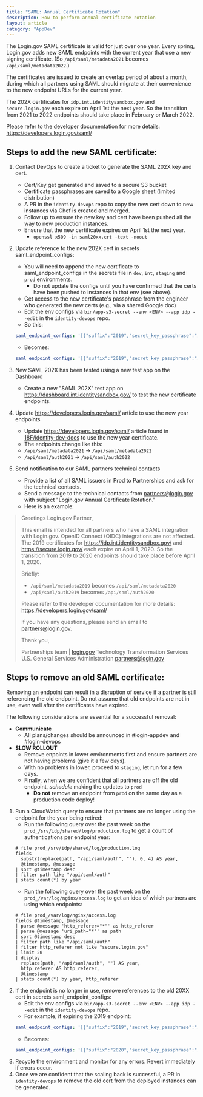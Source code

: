 ```yaml
---
title: "SAML: Annual Certificate Rotation"
description: How to perform annual certificate rotation
layout: article
category: "AppDev"
---
```


The Login.gov SAML certificate is valid for just over one year. Every spring, Login.gov adds new SAML endpoints with the current year that use a new signing certificate. (So  `/api/saml/metadata2021`  becomes  `/api/saml/metadata2022`.)

The certificates are issued to create an overlap period of about a month, during which all partners using SAML should migrate at their convenience to the new endpoint URLs for the current year.

The 202X certificates for `idp.int.identitysandbox.gov` and `secure.login.gov` each expire on April 1st the next year. So the transition from 2021 to 2022 endpoints should take place in February or March 2022.

Please refer to the developer documentation for more details: <https://developers.login.gov/saml/>

## Steps to add the new SAML certificate:
1. Contact DevOps to create a ticket to generate the SAML 202X key and cert.
    - Cert/Key get generated and saved to a secure S3 bucket
    - Certificate passphrases are saved to a Google sheet (limited distribution)
    - A PR in the `identity-devops` repo to copy the new cert down to new instances via Chef is created and merged.
    - Follow up to ensure the new key and cert have been pushed all the way to new production instances.
    - Ensure that the new certificate expires on April 1st the next year.
        - `openssl x509 -in saml20xx.crt -text -noout`
2. Update reference to the new 202X cert in secrets saml_endpoint_configs:
    - You will need to append the new certificate to saml_endpoint_configs in the secrets file in `dev`, `int`, `staging` and `prod` environments.
        - Do not update the configs until you have confirmed that the certs have been pushed to instances in that env (see above).
    - Get access to the new certificate's passphrase from the engineer who generated the new certs (e.g., via a shared Google doc)
    - Edit the env configs via `bin/app-s3-secret --env <ENV> --app idp --edit` in the `identity-devops` repo.
    - So this:
	 ```yaml
	 saml_endpoint_configs: '[{"suffix":"2019","secret_key_passphrase":"XXXXXXXXXXXX"},{"suffix":"2020","secret_key_passphrase":"XXXXXXXXXXXX"}]'
	 ```
    - Becomes:
	 ```yaml
	 saml_endpoint_configs: '[{"suffix":"2019","secret_key_passphrase":"XXXXXXXXXXXX"},{"suffix":"2020","secret_key_passphrase":"XXXXXXXXXXXX"},{"suffix":"2021","secret_key_passphrase":"XXXXXXXXXXXX"}]'
	 ```
3. New SAML 202X has been tested using a new test app on the Dashboard
    - Create a new "SAML 202X" test app on <https://dashboard.int.identitysandbox.gov/> to test the new certificate endpoints.

4. Update <https://developers.login.gov/saml/> article to use the new year endpoints
    - Update <https://developers.login.gov/saml/> article found in [18F/identity-dev-docs](https://github.com/18F/identity-dev-docs) to use the new year certificate.
    - The endpoints change like this:
    - `/api/saml/metadata2021` → `/api/saml/metadata2022`
    - `/api/saml/auth2021` → `/api/saml/auth2022`

5. Send notification to our SAML partners technical contacts
    - Provide a list of all SAML issuers in Prod to Partnerships and ask for the technical contacts.
    - Send a message to the technical contacts from <partners@login.gov> with subject "Login.gov Annual Certificate Rotation."
    - Here is an example:

<blockquote class="padding-left-5 border-left-05" markdown="1">
Greetings Login.gov Partner,

This email is intended for all partners who have a SAML integration with Login.gov. OpenID Connect (OIDC) integrations are not affected.
The 2019 certificates for <https://idp.int.identitysandbox.gov/> and <https://secure.login.gov/> each expire on April 1, 2020. So the transition from 2019 to 2020 endpoints should take place before April 1, 2020.

Briefly:
- `/api/saml/metadata2019` becomes `/api/saml/metadata2020`
- `/api/saml/auth2019` becomes `/api/saml/auth2020`

Please refer to the developer documentation for more details:
<https://developers.login.gov/saml/>

If you have any questions, please send an email to <partners@login.gov>.

Thank you,

Partnerships team | [login.gov](http://login.gov/)
Technology Transformation Services
U.S. General Services Administration
[partners@login.gov](mailto:partners@login.gov)
</blockquote>


## Steps to remove an old SAML certificate:

Removing an endpoint can result in a disruption of service if a partner is still referencing the old endpoint. Do not assume that old endpoints are not in use, even well after the certificates have expired.

The following considerations are essential for a successful removal:
- **Communicate**
    - All plans/changes should be announced in #login-appdev and #login-devops
- **SLOW ROLLOUT**
    - Remove enpoints in lower environments first and ensure partners are not having problems (give it a few days).
    - With no problems in lower, proceed to `staging`, let run for a few days.
    - Finally, when we are confident that all partners are off the old endpoint, *schedule* making the updates to `prod`
        - **Do not** remove an endpoint from `prod` on the same day as a production code deploy!

1. Run a CloudWatch query to ensure that partners are no longer using the endpoint for the year being retired:
    - Run the following query over the past week on the `prod_/srv/idp/shared/log/production.log` to get a count of authentications per endpoint year:
    ```
    # file prod_/srv/idp/shared/log/production.log
    fields
      substr(replace(path, "/api/saml/auth", ""), 0, 4) AS year,
      @timestamp, @message
    | sort @timestamp desc
    | filter path like "/api/saml/auth"
    | stats count(*) by year
    ```
    - Run the following query over the past week on the `prod_/var/log/nginx/access.log` to get an idea of which partners are using which endpoints:
    ```
    # file prod_/var/log/nginx/access.log
    fields @timestamp, @message
    | parse @message 'http_referer="*"' as http_referer
    | parse @message 'uri_path="*"' as path
    | sort @timestamp desc
    | filter path like "/api/saml/auth"
    | filter http_referer not like "secure.login.gov"
    | limit 20
    | display
      replace(path, "/api/saml/auth", "") AS year,
      http_referer AS http_referer,
      @timestamp
    | stats count(*) by year, http_referer
    ```
2. If the endpoint is no longer in use, remove references to the old 20XX cert in secrets saml_endpoint_configs:
    - Edit the env configs via `bin/app-s3-secret --env <ENV> --app idp --edit` in the `identity-devops` repo.
    - For example, if expiring the 2019 endpoint:
	 ```yaml
	 saml_endpoint_configs: '[{"suffix":"2019","secret_key_passphrase":"XXXXXXXXXXXX"},{"suffix":"2020","secret_key_passphrase":"XXXXXXXXXXXX"},{"suffix":"2021","secret_key_passphrase":"XXXXXXXXXXXX"}]'
	 ```
    - Becomes:
	 ```yaml
	 saml_endpoint_configs: '[{"suffix":"2020","secret_key_passphrase":"XXXXXXXXXXXX"},{"suffix":"2021","secret_key_passphrase":"XXXXXXXXXXXX"}]'
	 ```
3. Recycle the environment and monitor for any errors. Revert immediately if errors occur.
4. Once we are confident that the scaling back is successful, a PR in `identity-devops` to remove the old cert from the deployed instances can be generated.
